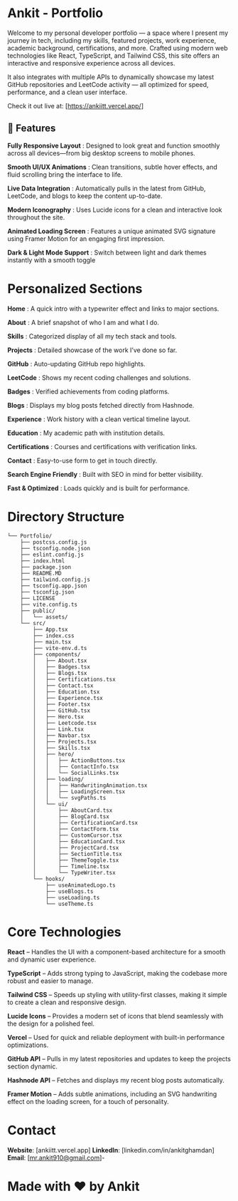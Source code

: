 # Ankit - Portfolio

Welcome to my personal developer portfolio — a space where I present my journey in tech, including my skills, featured projects, work experience, academic background, certifications, and more.
Crafted using modern web technologies like React, TypeScript, and Tailwind CSS, this site offers an interactive and responsive experience across all devices.

It also integrates with multiple APIs to dynamically showcase my latest GitHub repositories and LeetCode activity — all optimized for speed, performance, and a clean user interface.

Check it out live at: [https://ankiitt.vercel.app/]


## 🚀 Features

**Fully Responsive Layout** : Designed to look great and function smoothly across all devices—from big desktop screens to mobile phones.

**Smooth UI/UX Animations** : Clean transitions, subtle hover effects, and fluid scrolling bring the interface to life.

**Live Data Integration** : Automatically pulls in the latest from GitHub, LeetCode, and blogs to keep the content up-to-date.

**Modern Iconography** : Uses Lucide icons for a clean and interactive look throughout the site.

**Animated Loading Screen** : Features a unique animated SVG signature using Framer Motion for an engaging first impression.

**Dark & Light Mode Support** : Switch between light and dark themes instantly with a smooth toggle


# Personalized Sections

**Home** : A quick intro with a typewriter effect and links to major sections.

**About** : A brief snapshot of who I am and what I do.

**Skills** : Categorized display of all my tech stack and tools.

**Projects** : Detailed showcase of the work I’ve done so far.

**GitHub** : Auto-updating GitHub repo highlights.

**LeetCode** : Shows my recent coding challenges and solutions.

**Badges** : Verified achievements from coding platforms.

**Blogs** : Displays my blog posts fetched directly from Hashnode.

**Experience** : Work history with a clean vertical timeline layout.

**Education** : My academic path with institution details.

**Certifications** : Courses and certifications with verification links.

**Contact** : Easy-to-use form to get in touch directly.

**Search Engine Friendly** : Built with SEO in mind for better visibility.

**Fast & Optimized** : Loads quickly and is built for performance.

# Directory Structure
```
└── Portfolio/
    ├── postcss.config.js
    ├── tsconfig.node.json
    ├── eslint.config.js
    ├── index.html
    ├── package.json
    ├── README.MD
    ├── tailwind.config.js
    ├── tsconfig.app.json
    ├── tsconfig.json
    ├── LICENSE
    ├── vite.config.ts
    ├── public/
    │   └── assets/
    └── src/
        ├── App.tsx
        ├── index.css
        ├── main.tsx
        ├── vite-env.d.ts
        ├── components/
        │   ├── About.tsx
        │   ├── Badges.tsx
        │   ├── Blogs.tsx
        │   ├── Certifications.tsx
        │   ├── Contact.tsx
        │   ├── Education.tsx
        │   ├── Experience.tsx
        │   ├── Footer.tsx
        │   ├── GitHub.tsx
        │   ├── Hero.tsx
        │   ├── Leetcode.tsx
        │   ├── Link.tsx
        │   ├── Navbar.tsx
        │   ├── Projects.tsx
        │   ├── Skills.tsx
        │   ├── hero/
        │   │   ├── ActionButtons.tsx
        │   │   ├── ContactInfo.tsx
        │   │   └── SocialLinks.tsx
        │   ├── loading/
        │   │   ├── HandwritingAnimation.tsx
        │   │   ├── LoadingScreen.tsx
        │   │   └── svgPaths.ts
        │   └── ui/
        │       ├── AboutCard.tsx
        │       ├── BlogCard.tsx
        │       ├── CertificationCard.tsx
        │       ├── ContactForm.tsx
        │       ├── CustomCursor.tsx
        │       ├── EducationCard.tsx
        │       ├── ProjectCard.tsx
        │       ├── SectionTitle.tsx
        │       ├── ThemeToggle.tsx
        │       ├── Timeline.tsx
        │       └── TypeWriter.tsx
        └── hooks/
            ├── useAnimatedLogo.ts
            ├── useBlogs.ts
            ├── useLoading.ts
            └── useTheme.ts
```

#  Core Technologies

**React** – Handles the UI with a component-based architecture for a smooth and dynamic user experience.

**TypeScript** – Adds strong typing to JavaScript, making the codebase more robust and easier to manage.

**Tailwind CSS** – Speeds up styling with utility-first classes, making it simple to create a clean and responsive design.

**Lucide Icons** – Provides a modern set of icons that blend seamlessly with the design for a polished feel.

**Vercel** – Used for quick and reliable deployment with built-in performance optimizations.

**GitHub API** – Pulls in my latest repositories and updates to keep the projects section dynamic.

**Hashnode API** – Fetches and displays my recent blog posts automatically.

**Framer Motion** – Adds subtle animations, including an SVG handwriting effect on the loading screen, for a touch of personality.

# Contact

**Website**: [ankiitt.vercel.app]
**LinkedIn**: [linkedin.com/in/ankitghamdan]
**Email**: [mr.ankit910@gmail.com]- 

# Made with ❤️ by Ankit